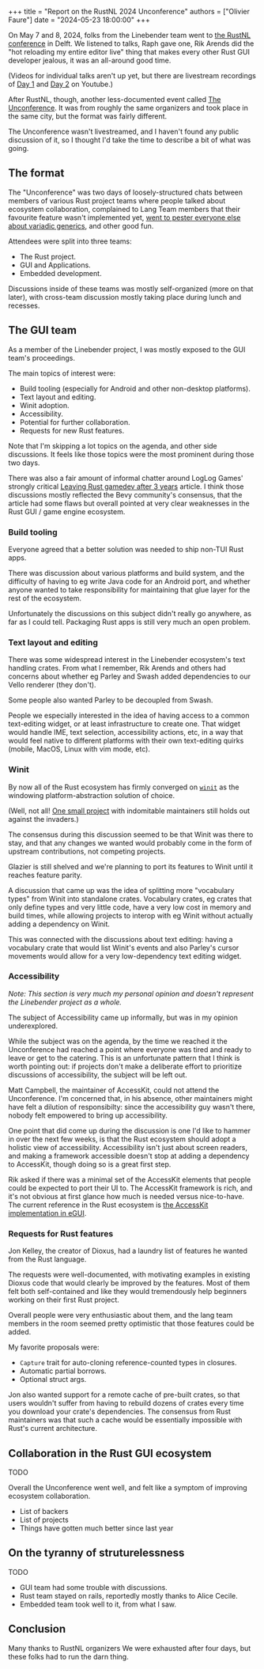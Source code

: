 +++
title = "Report on the RustNL 2024 Unconference"
authors = ["Olivier Faure"]
date = "2024-05-23 18:00:00"
+++

On May 7 and 8, 2024, folks from the Linebender team went to [the RustNL conference](https://2024.rustnl.org/) in Delft.
We listened to talks, Raph gave one, Rik Arends did the "hot reloading my entire editor live" thing that makes every other Rust GUI developer jealous, it was an all-around good time.

(Videos for individual talks aren't up yet, but there are livestream recordings of [Day 1](https://www.youtube.com/watch?v=XLefuzE-ABU&t=23721s) and [Day 2](https://www.youtube.com/watch?v=521NfGf7AR0&t=19109s) on Youtube.)

After RustNL, though, another less-documented event called [The Unconference](https://2024.rustnl.org/unconf/). It was from roughly the same organizers and took place in the same city, but the format was fairly different.

The Unconference wasn't livestreamed, and I haven't found any public discussion of it, so I thought I'd take the time to describe a bit of what was going.


## The format

The "Unconference" was two days of loosely-structured chats between members of various Rust project teams where people talked about ecosystem collaboration, complained to Lang Team members that their favourite feature wasn't implemented yet, [went to pester everyone else about variadic generics](https://poignardazur.github.io/2024/05/25/report-on-rustnl-variadics/), and other good fun.

Attendees were split into three teams:

- The Rust project.
- GUI and Applications.
- Embedded development.

Discussions inside of these teams was mostly self-organized (more on that later), with cross-team discussion mostly taking place during lunch and recesses.


## The GUI team

As a member of the Linebender project, I was mostly exposed to the GUI team's proceedings.

The main topics of interest were:

- Build tooling (especially for Android and other non-desktop platforms).
- Text layout and editing.
- Winit adoption.
- Accessibility.
- Potential for further collaboration.
- Requests for new Rust features.

Note that I'm skipping a lot topics on the agenda, and other side discussions.
It feels like those topics were the most prominent during those two days.

There was also a fair amount of informal chatter around LogLog Games' strongly critical [Leaving Rust gamedev after 3 years](https://loglog.games/blog/leaving-rust-gamedev/) article.
I think those discussions mostly reflected the Bevy community's consensus, that the article had some flaws but overall pointed at very clear weaknesses in the Rust GUI / game engine ecosystem.

### Build tooling

Everyone agreed that a better solution was needed to ship non-TUI Rust apps.

There was discussion about various platforms and build system, and the difficulty of having to eg write Java code for an Android port, and whether anyone wanted to take responsibility for maintaining that glue layer for the rest of the ecosystem.

Unfortunately the discussions on this subject didn't really go anywhere, as far as I could tell.
Packaging Rust apps is still very much an open problem.

### Text layout and editing

There was some widespread interest in the Linebender ecosystem's text handling crates.
From what I remember, Rik Arends and others had concerns about whether eg Parley and Swash added dependencies to our Vello renderer (they don't).

Some people also wanted Parley to be decoupled from Swash.

People we especially interested in the idea of having access to a common text-editing widget, or at least infrastructure to create one.
That widget would handle IME, text selection, accessibility actions, etc, in a way that would feel native to different platforms with their own text-editing quirks (mobile, MacOS, Linux with vim mode, etc).

### Winit

By now all of the Rust ecosystem has firmly converged on [`winit`](https://github.com/rust-windowing/winit) as the windowing platform-abstraction solution of choice.

(Well, not all! [One small project](https://github.com/makepad/makepad) with indomitable maintainers still holds out against the invaders.)

The consensus during this discussion seemed to be that Winit was there to stay, and that any changes we wanted would probably come in the form of upstream contributions, not competing projects.

Glazier is still shelved and we're planning to port its features to Winit until it reaches feature parity.

A discussion that came up was the idea of splitting more "vocabulary types" from Winit into standalone crates.
Vocabulary crates, eg crates that only define types and very little code, have a very low cost in memory and build times, while allowing projects to interop with eg Winit without actually adding a dependency on Winit.

This was connected with the discussions about text editing: having a vocabulary crate that would list Winit's events and also Parley's cursor movements would allow for a very low-dependency text editing widget.

### Accessibility

*Note: This section is very much my personal opinion and doesn't represent the Linebender project as a whole.*

The subject of Accessibility came up informally, but was in my opinion underexplored.

While the subject was on the agenda, by the time we reached it the Unconference had reached a point where everyone was tired and ready to leave or get to the catering.
This is an unfortunate pattern that I think is worth pointing out: if projects don't make a deliberate effort to prioritize discussions of accessibility, the subject will be left out.

Matt Campbell, the maintainer of AccessKit, could not attend the Unconference.
I'm concerned that, in his absence, other maintainers might have felt a dilution of responsibilty: since the accessibility guy wasn't there, nobody felt empowered to bring up accessibility.

One point that did come up during the discussion is one I'd like to hammer in over the next few weeks, is that the Rust ecosystem should adopt a holistic view of accessibility. Accessibility isn't just about screen readers, and making a framework accessible doesn't stop at adding a dependency to AccessKit, though doing so is a great first step.

Rik asked if there was a minimal set of the AccessKit elements that people could be expected to port their UI to.
The AccessKit framework is rich, and it's not obvious at first glance how much is needed versus nice-to-have.
The current reference in the Rust ecosystem is [the AccessKit implementation in eGUI](https://github.com/emilk/egui/pull/2294).

### Requests for Rust features

Jon Kelley, the creator of Dioxus, had a laundry list of features he wanted from the Rust language.

The requests were well-documented, with motivating examples in existing Dioxus code that would clearly be improved by the features.
Most of them felt both self-contained and like they would tremendously help beginners working on their first Rust project.

Overall people were very enthusiastic about them, and the lang team members in the room seemed pretty optimistic that those features could be added.

My favorite proposals were:

- `Capture` trait for auto-cloning reference-counted types in closures.
- Automatic partial borrows.
- Optional struct args.

Jon also wanted support for a remote cache of pre-built crates, so that users wouldn't suffer from having to rebuild dozens of crates every time you download your crate's dependencies.
The consensus from Rust maintainers was that such a cache would be essentially impossible with Rust's current architecture.


## Collaboration in the Rust GUI ecosystem

TODO

Overall the Unconference went well, and felt like a symptom of improving ecosystem collaboration.

- List of backers
- List of projects
- Things have gotten much better since last year


## On the tyranny of struturelessness

TODO

- GUI team had some trouble with discussions.
- Rust team stayed on rails, reportedly mostly thanks to Alice Cecile.
- Embedded team took well to it, from what I saw.


## Conclusion

Many thanks to RustNL organizers
We were exhausted after four days, but these folks had to run the darn thing.
